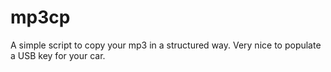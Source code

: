 # mp3cp

A simple script to copy your mp3 in a structured way.  Very nice to populate
a USB key for your car.
